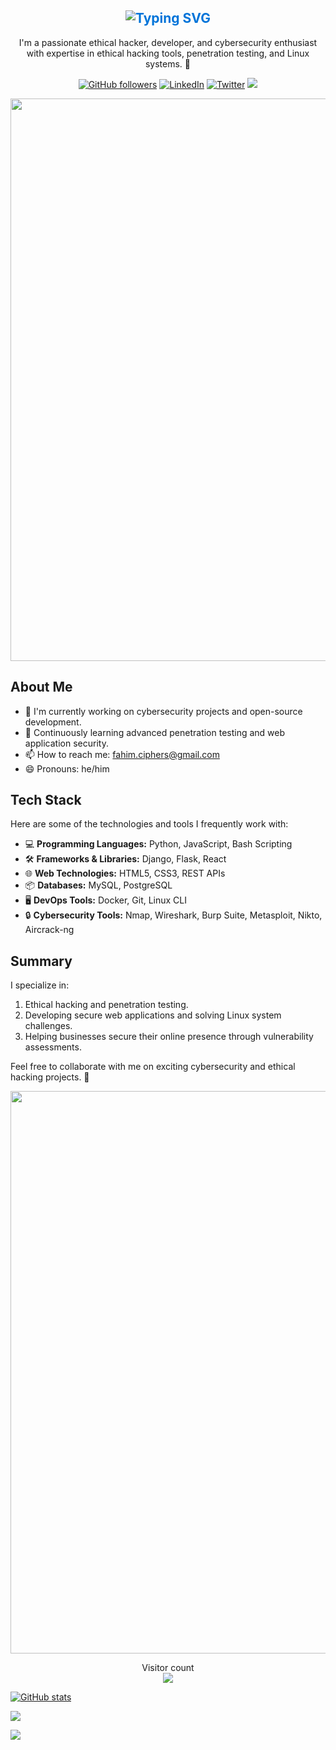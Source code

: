 <div align="center">
<h2 style="text-align: center; color: #0074D9;">
  <img src="https://readme-typing-svg.demolab.com?font=Fira+Code&pause=1000&color=0074D9&random=false&width=435&lines=Hello%2C+I'm+FahimCiphers+👋" alt="Typing SVG" />
</h2>

I'm a passionate ethical hacker, developer, and cybersecurity enthusiast with expertise in ethical hacking tools, penetration testing, and Linux systems. 🚀

[![GitHub followers](https://img.shields.io/github/followers/FahimCiphers?label=Follow&style=social)](https://github.com/FahimCiphers)
[![LinkedIn](https://img.shields.io/badge/-LinkedIn-blue?style=flat&logo=Linkedin&logoColor=white)](https://linkedin.com/in/FahimCiphers)
<a href="https://twitter.com/FahimCiphers"><img src="https://img.shields.io/twitter/follow/FahimCiphers?label=Follow&style=social" alt="Twitter"></a>
<a href="https://instagram.com/fahimciphers"><img src="https://img.shields.io/badge/Instagram-Follow%20@FahimCiphers-E1306C"/></a>
</div>

<p align="center">
  <img src="https://github.com/FahimCiphers/FahimCiphers/blob/main/line.gif" width="900">
</p>

## About Me

- 🔭 I'm currently working on cybersecurity projects and open-source development.  
- 🌱 Continuously learning advanced penetration testing and web application security.  
- 📫 How to reach me: [fahim.ciphers@gmail.com](mailto:fahim.ciphers@gmail.com)  
- 😄 Pronouns: he/him  

## Tech Stack

Here are some of the technologies and tools I frequently work with:

- 💻 **Programming Languages:** Python, JavaScript, Bash Scripting  
- 🛠️ **Frameworks & Libraries:** Django, Flask, React  
- 🌐 **Web Technologies:** HTML5, CSS3, REST APIs  
- 📦 **Databases:** MySQL, PostgreSQL  
- 🖥️ **DevOps Tools:** Docker, Git, Linux CLI  
- 🔒 **Cybersecurity Tools:** Nmap, Wireshark, Burp Suite, Metasploit, Nikto, Aircrack-ng  

## Summary

I specialize in:  
1. Ethical hacking and penetration testing.  
2. Developing secure web applications and solving Linux system challenges.  
3. Helping businesses secure their online presence through vulnerability assessments.  

Feel free to collaborate with me on exciting cybersecurity and ethical hacking projects. 🚀  

<p align="center">
  <img src="https://github.com/FahimCiphers/FahimCiphers/blob/main/line.gif" width="900">
</p>

<p align="center"> 
  Visitor count<br>
  <img src="https://profile-counter.glitch.me/FahimCiphers/count.svg" />
</p>

[![GitHub stats](https://github-readme-stats.vercel.app/api?username=FahimCiphers&show_icons=true&theme=dark)](https://github.com/FahimCiphers)

![](https://github-readme-stats.vercel.app/api/top-langs/?username=FahimCiphers&theme=dark&hide_border=false&include_all_commits=false&count_private=false&layout=compact)

![](https://github-contributor-stats.vercel.app/api?username=FahimCiphers&limit=5&theme=dark&combine_all_yearly_contributions=true)
